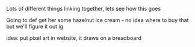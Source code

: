 
Lots of different things linking together, lets see how this goes

Going to def get her some hazelnut ice cream - no idea where to buy that but we'll figure it out ig



idea: put pixel art in website, it draws on a breadboard
